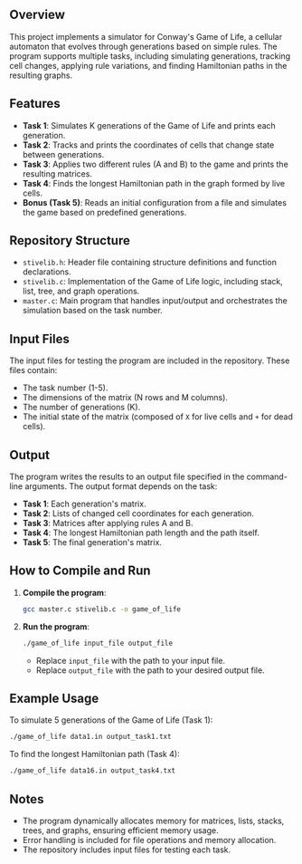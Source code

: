 ## Overview
This project implements a simulator for Conway's Game of Life, a cellular automaton that evolves through generations based on simple rules. The program supports multiple tasks, including simulating generations, tracking cell changes, applying rule variations, and finding Hamiltonian paths in the resulting graphs.

## Features
- **Task 1**: Simulates K generations of the Game of Life and prints each generation.
- **Task 2**: Tracks and prints the coordinates of cells that change state between generations.
- **Task 3**: Applies two different rules (A and B) to the game and prints the resulting matrices.
- **Task 4**: Finds the longest Hamiltonian path in the graph formed by live cells.
- **Bonus (Task 5)**: Reads an initial configuration from a file and simulates the game based on predefined generations.

## Repository Structure
- `stivelib.h`: Header file containing structure definitions and function declarations.
- `stivelib.c`: Implementation of the Game of Life logic, including stack, list, tree, and graph operations.
- `master.c`: Main program that handles input/output and orchestrates the simulation based on the task number.

## Input Files
The input files for testing the program are included in the repository. These files contain:
- The task number (1-5).
- The dimensions of the matrix (N rows and M columns).
- The number of generations (K).
- The initial state of the matrix (composed of `X` for live cells and `+` for dead cells).

## Output
The program writes the results to an output file specified in the command-line arguments. The output format depends on the task:
- **Task 1**: Each generation's matrix.
- **Task 2**: Lists of changed cell coordinates for each generation.
- **Task 3**: Matrices after applying rules A and B.
- **Task 4**: The longest Hamiltonian path length and the path itself.
- **Task 5**: The final generation's matrix.

## How to Compile and Run
1. **Compile the program**:
   ```bash
   gcc master.c stivelib.c -o game_of_life
   ```

2. **Run the program**:
   ```bash
   ./game_of_life input_file output_file
   ```
   - Replace `input_file` with the path to your input file.
   - Replace `output_file` with the path to your desired output file.

## Example Usage
To simulate 5 generations of the Game of Life (Task 1):
```bash
./game_of_life data1.in output_task1.txt
```

To find the longest Hamiltonian path (Task 4):
```bash
./game_of_life data16.in output_task4.txt
```

## Notes
- The program dynamically allocates memory for matrices, lists, stacks, trees, and graphs, ensuring efficient memory usage.
- Error handling is included for file operations and memory allocation.
- The repository includes input files for testing each task.
